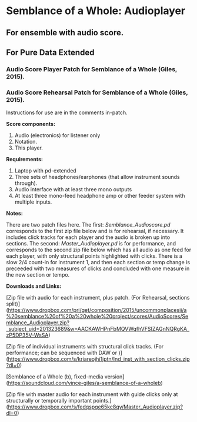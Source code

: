 # Semblance of a Whole: Audioplayer
## For ensemble with audio score.
## For Pure Data Extended
### Audio Score Player Patch for Semblance of a Whole (Giles, 2015).
### Audio Score Rehearsal Patch for Semblance of a Whole (Giles, 2015).

Instructions for use are in the comments in-patch.

**Score components:**

1. Audio (electronics) for listener only
2. Notation.
3. This player.

**Requirements:**

1. Laptop with pd-extended
2. Three sets of headphones/earphones (that allow instrument sounds through).
3. Audio interface with at least three mono outputs
4. At least three mono-feed headphone amp or other feeder system with multiple inputs.

**Notes:**

There are two patch files here. The first: *Semblance_Audioscore.pd* corresponds to the first zip file below and is for rehearsal, if necessary. It includes click tracks for each player and the audio is broken up into sections. The second: *Master_Audioplayer.pd* is for performance, and corresponds to the second zip file below which has all audio as one feed for each player, with only structural points highlighted with clicks. There is a slow 2/4 count-in for instrument 1, and then each section or temp change is preceeded with two measures of clicks and concluded with one measure in the new section or tempo.

**Downloads and Links:**

[Zip file with audio for each instrument, plus patch. (For Rehearsal, sections split)] (https://www.dropbox.com/pri/get/composition/2015/uncommonplacesii/a%20semblance%20of%20a%20whole%20project/scores/AudioScores/Semblance_Audioplayer.zip?_subject_uid=201323689&w=AACKAWHPnFbMQVWqfhVFSIZAGnNQRgKA_zP5DP35V-WsSA)

[Zip file of individual instruments with structural click tracks. (For performance; can be sequenced with DAW or )] (https://www.dropbox.com/s/kriareojhi1jptn/Ind_inst_with_section_clicks.zip?dl=0)

[Semblance of a Whole (b), fixed-media version] (https://soundcloud.com/vince-giles/a-semblance-of-a-wholeb)

[Zip file with master audio for each instrument with guide clicks only at structurally or temporally important points.] (https://www.dropbox.com/s/fedqspge65kc8qy/Master_Audioplayer.zip?dl=0)
